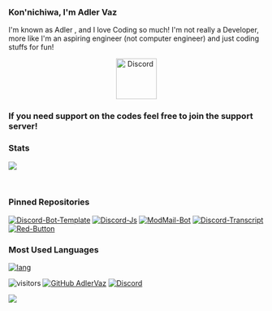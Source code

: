 ### Kon'nichiwa, I'm Adler Vaz

I'm known as Adler , and I love Coding so much!
I'm not really a Developer, more like I'm an aspiring engineer (not computer engineer) and just coding stuffs for fun!

<div align="center">
  <a href="https://discord.gg/5WqRQYVnjX">
    <img src="https://user-images.githubusercontent.com/59381835/92191514-d649ad80-ee18-11ea-9bc4-e95c7a122a99.png" alt="Discord" width="80"/>
  </a>
</div>

### If you need support on the codes feel free to join the support server!
### Stats

<a href='https://github.com/AdlerVaz/'> <img src='https://github-readme-stats.vercel.app/api?username=AdlerVaz&count_private=true&show_icons=true&theme=nightowl'> </a>

<p></br></p>

### Pinned Repositories

[![Discord-Bot-Template](https://github-readme-stats.vercel.app/api/pin/?username=AdlerVaz&repo=Discord-Bot-Template&theme=nightowl)](https://github.com/AdlerVaz/Discord-Bot-Template)
[![Discord-Js](https://github-readme-stats.vercel.app/api/pin/?username=AdlerVaz&repo=Discord-Js&theme=nightowl)](https://github.com/AdlerVaz/Discord-Js)
[![ModMail-Bot](https://github-readme-stats.vercel.app/api/pin/?username=AdlerVaz&repo=ModMail-Bot&theme=nightowl)](https://github.com/AdlerVaz/ModMail-Bot)
[![Discord-Transcript](https://github-readme-stats.vercel.app/api/pin/?username=AdlerVaz&repo=Discord-Transcript&theme=nightowl)](https://github.com/AdlerVaz/Discord-Transcript)
[![Red-Button](https://github-readme-stats.vercel.app/api/pin/?username=AdlerVaz&repo=Red-Button&theme=nightowl)](https://github.com/AdlerVaz/Red-Button)
### Most Used Languages

[![lang](https://github-readme-stats.vercel.app/api/top-langs/?username=AdlerVaz&layout=compact&theme=nightowl)](https://github.com/AdlerVaz)

![visitors](https://visitor-badge.laobi.icu/badge?page_id=AdlerVaz)
[![GitHub AdlerVaz](https://img.shields.io/github/followers/AdlerVaz?label=follow&style=social)](https://github.com/AdlerVaz)
[![Discord](https://img.shields.io/discord/801873765872173087?color=%237289DA&label=Discord&logo=Discord&logoColor=%237289DA)](https://discord.gg/5WqRQYVnjX)
<div><img src="https://github-profile-trophy.vercel.app/?username=AdlerVaz&theme=dracula&count_private=true"></div>
